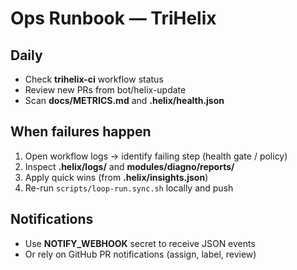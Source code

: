 # Ops Runbook — TriHelix

## Daily
- Check **trihelix-ci** workflow status
- Review new PRs from bot/helix-update
- Scan **docs/METRICS.md** and **.helix/health.json**

## When failures happen
1. Open workflow logs → identify failing step (health gate / policy)
2. Inspect **.helix/logs/** and **modules/diagno/reports/**
3. Apply quick wins (from **.helix/insights.json**)
4. Re-run `scripts/loop-run.sync.sh` locally and push

## Notifications
- Use **NOTIFY_WEBHOOK** secret to receive JSON events
- Or rely on GitHub PR notifications (assign, label, review)
